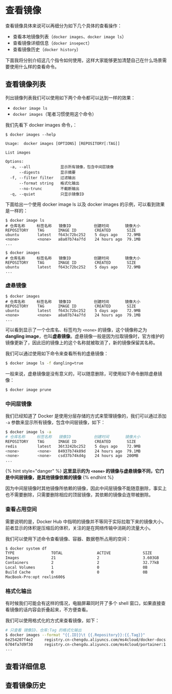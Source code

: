 # 查看镜像

查看镜像具体来说可以再细分为如下几个具体的查看操作：

* 查看本地镜像列表（`docker images`、`docker image ls`）
* 查看镜像详细信息（`docker insepect`）
* 查看镜像历史（`docker history`）

下面我将分别介绍这几个指令如何使用，这样大家能够更加清楚自己在什么场景需要使用什么样的查看命令。

## 查看镜像列表

列出镜像列表我们可以使用如下两个命令都可以达到一样的效果：

* `docker image ls`
* `docker images`（笔者习惯使用这个命令）

我们先看下 docker images 命令，：

```text
$ docker images --help

Usage:	docker images [OPTIONS] [REPOSITORY[:TAG]]

List images

Options:
  -a, --all             显示所有镜像，包含中间层镜像
      --digests         显示摘要
  -f, --filter filter   过滤输出
      --format string   格式化输出
      --no-trunc        不截断输出
  -q, --quiet           只显示镜像ID
```

下面给出一个使用 docker image ls 以及 docker images 的示例，可以看到效果是一样的：

```text
$ docker image ls
# 仓库名称     标签名称   镜像ID          创建时间       镜像大小
REPOSITORY    TAG      IMAGE ID        CREATED       SIZE
ubuntu        latest   f643c72bc252    5 days ago    72.9MB
<none>        <none>   a8a07b74a7fd    24 hours ago  79.1MB
...

$ docker images
# 仓库名称     标签名称   镜像ID          创建时间       镜像大小
REPOSITORY    TAG      IMAGE ID        CREATED       SIZE
ubuntu        latest   f643c72bc252    5 days ago    72.9MB
...
```

###  虚悬镜像

```text
$ docker images
# 仓库名称     标签名称   镜像ID          创建时间       镜像大小
REPOSITORY    TAG      IMAGE ID        CREATED       SIZE
ubuntu        latest   f643c72bc252    5 days ago    72.9MB
<none>        <none>   a8a07b74a7fd    24 hours ago  79.1MB
...
```

可以看到显示了一个仓库名、标签均为 `<none>` 的镜像，这个镜像称之为 **dangling image**，也叫**虚悬镜像**。虚悬镜像一般是因为拉取镜像时，官方维护的镜像更新了，因此旧的镜像上的这个名称就被取消了，新的镜像保留其名称。

我们可以通过使用如下命令来查看所有的虚悬镜像：

```bash
$ docker image ls -f dangling=true
```

一般来说，虚悬镜像是没有意义的，可以随意删除，可使用如下命令删除虚悬镜像：

```bash
$ docker image prune
```

### 中间层镜像

我们已经知道了 Docker 是使用分层存储的方式来管理镜像的，我们可以通过添加 `-a` 参数来显示所有镜像，包含中间层镜像，如下：

```bash
$ docker image ls -a
# 仓库名称     标签名称   镜像ID          创建时间       镜像大小
REPOSITORY    TAG      IMAGE ID        CREATED       SIZE
redis         latest   36t3242bc252    5 days ago    72.9MB
<none>        <none>   84937b74k89d    24 hours ago  79.1MB
<none>        <none>   csd37b74kd4g    24 hours ago  200MB
...
```

{% hint style="danger" %}
**这里显示的为 `<none>` 的镜像与虚悬镜像不同，它门是中间层镜像，是其他镜像依赖的镜像**
{% endhint %}

因为中间层镜像时其他镜像所依赖的镜像，因此中间层镜像不能随意删除，事实上也不需要删除，只需要删除相应的顶层镜像，其依赖的镜像会连带被删除。

### 查看占用空间

需要说明的是，Docker Hub 中指明的镜像并不等同于实际拉取下来的镜像大小，前者显示的体积是压缩后的体积，关注的是在网络传输中消耗的流量大小。

我们可以使用下述命令查看镜像、容器、数据卷所占用的空间：

```bash
$ docker system df
TYPE                TOTAL               ACTIVE              SIZE                RECLAIMABLE
Images              21                  2                   3.603GB             3.552GB (98%)
Containers          2                   2                   32.77kB             0B (0%)
Local Volumes       1                   0                   0B                  0B
Build Cache         0                   0                   0B                  0B
MacBook-Pro:opt rexlin600$
```

### 格式化输出

有时候我们可能会有这样的情况，电脑屏幕同时开了多个 shell 窗口，如果直接查看镜像的话内容会折叠起来，不方便查看。

我们可以使用格式化的方式来查看镜像，如下：

```bash
# 只查看 镜像ID、仓库:Tag 的格式化输出
$ docker images --format "{{.ID}}\t {{.Repository}}:{{.Tag}}"
6e254207f4e2	 registry.cn-chengdu.aliyuncs.com/ms4cloud/docker-docs:latest
6704fa7d9f30	 registry.cn-chengdu.aliyuncs.com/ms4cloud/portainer:1.24.1
...
```

## 查看详细信息









## 查看镜像历史



